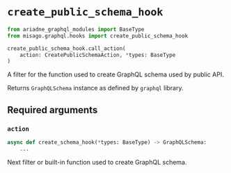 # `create_public_schema_hook`

```python
from ariadne_graphql_modules import BaseType
from misago.graphql.hooks import create_public_schema_hook

create_public_schema_hook.call_action(
    action: CreatePublicSchemaAction, *types: BaseType
)
```

A filter for the function used to create GraphQL schema used by public API.

Returns `GraphQLSchema` instance as defined by `graphql` library.


## Required arguments

### `action`

```python
async def create_schema_hook(*types: BaseType) -> GraphQLSchema:
    ...
```

Next filter or built-in function used to create GraphQL schema.
